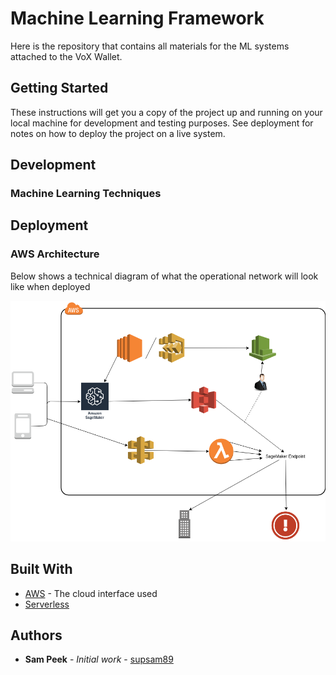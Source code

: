 # Machine Learning Framework

Here is the repository that contains all materials for the ML systems attached to the VoX Wallet.

## Getting Started

These instructions will get you a copy of the project up and running on your local machine for development and testing purposes. See deployment for notes on how to deploy the project on a live system.

## Development

### Machine Learning Techniques

## Deployment

### AWS Architecture

Below shows a technical diagram of what the operational network will look like when deployed

![ML Framework](PGML-SageMaker_Framework.png)

## Built With

* [AWS](https://aws.amazon.com/) - The cloud interface used
* [Serverless](https://serverless.com/) 

## Authors

* **Sam Peek** - *Initial work* - [supsam89](https://github.com/supsam89)